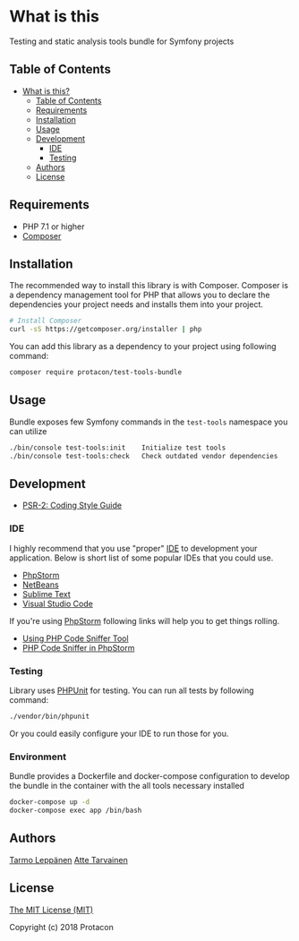 # What is this
Testing and static analysis tools bundle for Symfony projects

## Table of Contents

* [What is this?](#what-is-this)
  * [Table of Contents](#table-of-contents)
  * [Requirements](#requirements)
  * [Installation](#installation)
  * [Usage](#usage)
  * [Development](#development)
    * [IDE](#ide)
    * [Testing](#testing)
  * [Authors](#authors)
  * [License](#license)

## Requirements

* PHP 7.1 or higher
* [Composer](https://getcomposer.org/)

## Installation

The recommended way to install this library is with Composer. Composer is a dependency management 
tool for PHP that allows you to declare the dependencies your project needs and installs them into 
your project.

```bash
# Install Composer
curl -sS https://getcomposer.org/installer | php
```

You can add this library as a dependency to your project using following command:

```bash
composer require protacon/test-tools-bundle
```

## Usage

Bundle exposes few Symfony commands in the `test-tools` namespace you can utilize

```bash
./bin/console test-tools:init    Initialize test tools
./bin/console test-tools:check   Check outdated vendor dependencies
```

## Development

* [PSR-2: Coding Style Guide](http://www.php-fig.org/psr/psr-2/)

### IDE

I highly recommend that you use "proper"
[IDE](https://en.wikipedia.org/wiki/Integrated_development_environment)
to development your application. Below is short list of some popular IDEs that
you could use.

* [PhpStorm](https://www.jetbrains.com/phpstorm/)
* [NetBeans](https://netbeans.org/)
* [Sublime Text](https://www.sublimetext.com/)
* [Visual Studio Code](https://code.visualstudio.com/)

If you're using [PhpStorm](https://www.jetbrains.com/phpstorm/) following links
will help you to get things rolling.

* [Using PHP Code Sniffer Tool](https://www.jetbrains.com/help/phpstorm/10.0/using-php-code-sniffer-tool.html)
* [PHP Code Sniffer in PhpStorm](https://confluence.jetbrains.com/display/PhpStorm/PHP+Code+Sniffer+in+PhpStorm)

### Testing

Library uses [PHPUnit](https://phpunit.de/) for testing. You can run all tests
by following command:

```bash
./vendor/bin/phpunit
```

Or you could easily configure your IDE to run those for you.

### Environment

Bundle provides a Dockerfile and docker-compose configuration to develop the bundle in the container with the all tools necessary installed

````bash
docker-compose up -d
docker-compose exec app /bin/bash
````

## Authors

[Tarmo Leppänen](https://github.com/tarlepp)
[Atte Tarvainen](https://github.com/tarvainen)

## License

[The MIT License (MIT)](LICENSE)

Copyright (c) 2018 Protacon